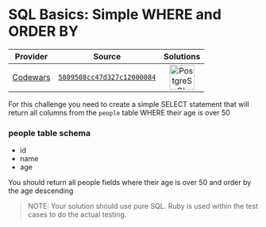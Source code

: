 [_metadata_:generated]: - "true"

# SQL Basics: Simple WHERE and ORDER BY

<!-- INFO TABLE BEGIN -->

| Provider                                        | Source                                                                               | Solutions                                                                                                                                                     |
| :---------------------------------------------: | :----------------------------------------------------------------------------------: | :-----------------------------------------------------------------------------------------------------------------------------------------------------------: |
| [Codewars](../../../docs/providers/Codewars.md) | [`5809508cc47d327c12000084`](https://www.codewars.com/kata/5809508cc47d327c12000084) | [<img src="https://res.cloudinary.com/rascaltwo/image/upload/v1631924086/postgresql_pzymmo.svg" alt="PostgreSQL" title="PostgreSQL" width="50" />](solve.sql) |

<!-- INFO TABLE END -->

For this challenge you need to create a simple SELECT statement that will return all columns from the `people` table WHERE their age is over 50

### people table schema
- id
- name
- age

You should return all people fields where their age is over 50 and order by the age descending

> NOTE: Your solution should use pure SQL. Ruby is used within the test cases to do the actual testing.

